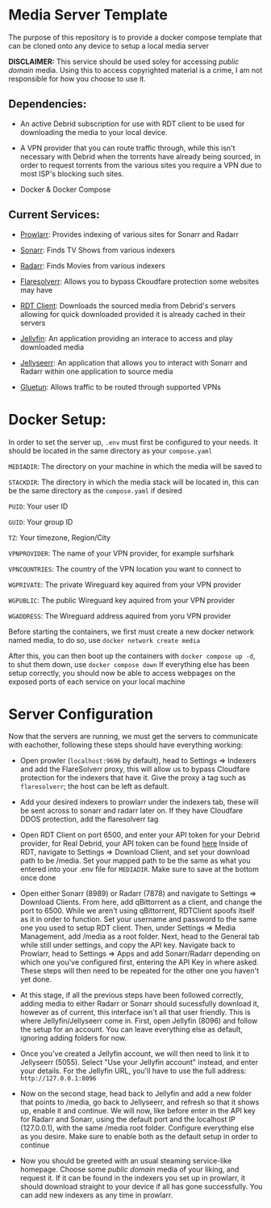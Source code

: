 # Media Server Template

The purpose of this repository is to provide a docker compose template that can be cloned onto any device to setup a local media server

**DISCLAIMER:** This service should be used soley for accessing _public domain_ media. Using this to access copyrighted material is a crime, I am not responsible for how you choose to use it.

## Dependencies:

- An active Debrid subscription for use with RDT client to be used for downloading the media to your local device.
- A VPN provider that you can route traffic through, while this isn't necessary with Debrid when the torrents have already being sourced, in order to request torrents from the various sites you require a VPN due to most ISP's blocking such sites.

- Docker & Docker Compose

## Current Services:

- [Prowlarr](https://github.com/Prowlarr/Prowlarr): Provides indexing of various sites for Sonarr and Radarr
- [Sonarr](https://github.com/Sonarr/Sonarr): Finds TV Shows from various indexers
- [Radarr](https://github.com/Radarr/Radarr): Finds Movies from various indexers
- [Flaresolverr](https://github.com/FlareSolverr/FlareSolverr): Allows you to bypass Ckoudfare protection some websites may have

- [RDT Client](https://github.com/rogerfar/rdt-client): Downloads the sourced media from Debrid's servers allowing for quick downloaded provided it is already cached in their servers
- [Jellyfin](https://github.com/jellyfin/jellyfin): An application providing an interace to access and play downloaded media
- [Jellyseerr](https://github.com/Fallenbagel/jellyseerr): An application that allows you to interact with Sonarr and Radarr within one application to source media
- [Gluetun](https://github.com/qdm12/gluetun): Allows traffic to be routed through supported VPNs

# Docker Setup:

In order to set the server up, `.env` must first be configured to your needs. It should be located in the same directory as your `compose.yaml`

`MEDIADIR`: The directory on your machine in which the media will be saved to

`STACKDIR`: The directory in which the media stack will be located in, this can be the same directory as the `compose.yaml` if desired

`PUID`: Your user ID

`GUID`: Your group ID

`TZ`: Your timezone, Region/City

`VPNPROVIDER`: The name of your VPN provider, for example surfshark

`VPNCOUNTRIES`: The country of the VPN location you want to connect to

`WGPRIVATE`: The private Wireguard key aquired from your VPN provider

`WGPUBLIC`: The public Wireguard key aquired from your VPN provider

`WGADDRESS`: The Wireguard address aquired from yoru VPN provider

Before starting the containers, we first must create a new docker network named media, to do so, use `docker network create media`

After this, you can then boot up the containers with `docker compose up -d`, to shut them down, use `docker compose down`
If everything else has been setup correctly, you should now be able to access webpages on the exposed ports of each service on your local machine

# Server Configuration

Now that the servers are running, we must get the servers to communicate with eachother, following these steps should have everything working:

- Open prowler (`localhost:9696` by default), head to Settings => Indexers and add the FlareSolverr proxy, this will allow us to bypass Cloudfare protection for the indexers that have it. Give the proxy a tag such as `flaresolverr`; the host can be left as default.

- Add your desired indexers to prowlarr under the indexers tab, these will be sent across to sonarr and radarr later on. If they have Cloudfare DDOS protection, add the flaresolverr tag

- Open RDT Client on port 6500, and enter your API token for your Debrid provider, for Real Debrid, your API token can be found [here](https://real-debrid.com/apitoken)
Inside of RDT, navigate to Settings => Download Client, and set your download path to be /media. Set your mapped path to be the same as what you entered into your .env file for `MEDIADIR`. Make sure to save at the bottom once done

- Open either Sonarr (8989) or Radarr (7878) and navigate to Settings => Download Clients. From here, add qBittorrent as a client, and change the port to 6500. While we aren't using qBittorrent, RDTClient spoofs itself as it in order to function. Set your username and password to the same one you used to setup RDT client. 
Then, under Settings => Media Management, add /media as a root folder.
Next, head to the General tab while still under settings, and copy the API key. Navigate back to Prowlarr, head to Settings => Apps and add Sonarr/Radarr depending on which one you've configured first, entering the API Key in where asked. 
These steps will then need to be repeated for the other one you haven't yet done.

- At this stage, if all the previous steps have been followed correctly, adding media to either Radarr or Sonarr should sucessfully download it, however as of current, this interface isn't all that user friendly. This is where Jellyfin/Jellyseerr come in. First, open Jellyfin (8096) and follow the setup for an account. You can leave everything else as default, ignoring adding folders for now.

- Once you've created a Jellyfin account, we will then need to link it to Jellyseerr (5055). Select "Use your Jellyfin account" instead, and enter your details. For the Jellyfin URL, you'll have to use the full address: `http://127.0.0.1:8096`

- Now on the second stage, head back to Jellyfin and add a new folder that points to /media, go back to Jellyseerr, and refresh so that it shows up, enable it and continue. We will now, like before enter in the API key for Radarr and Sonarr, using the default port and the localhost IP (127.0.0.1), with the same /media root folder. Configure everything else as you desire. Make sure to enable both as the default setup in order to continue

- Now you should be greeted with an usual steaming service-like homepage. Choose some *public domain* media of your liking, and request it. If it can be found in the indexers you set up in prowlarr, it should download straight to your device if all has gone successfully. You can add new indexers as any time in prowlarr.
